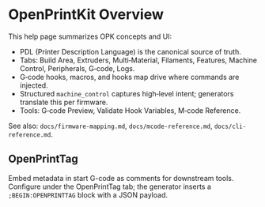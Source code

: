 # OpenPrintKit Overview

This help page summarizes OPK concepts and UI:

- PDL (Printer Description Language) is the canonical source of truth.
- Tabs: Build Area, Extruders, Multi‑Material, Filaments, Features, Machine Control, Peripherals, G‑code, Logs.
- G‑code hooks, macros, and hooks map drive where commands are injected.
- Structured `machine_control` captures high‑level intent; generators translate this per firmware.
- Tools: G‑code Preview, Validate Hook Variables, M‑code Reference.

See also: `docs/firmware-mapping.md`, `docs/mcode-reference.md`, `docs/cli-reference.md`.

## OpenPrintTag

Embed metadata in start G-code as comments for downstream tools. Configure under the OpenPrintTag tab; the generator inserts a `;BEGIN:OPENPRINTTAG` block with a JSON payload.
